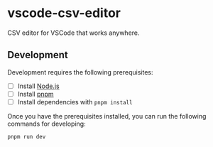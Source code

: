# vscode-csv-editor

CSV editor for VSCode that works anywhere.

## Development

Development requires the following prerequisites:

- [ ] Install [Node.js](https://nodejs.org/en/download/)
- [ ] Install [pnpm](https://pnpm.io/installation)
- [ ] Install dependencies with `pnpm install`

Once you have the prerequisites installed, you can run the following commands for developing:

```shell
pnpm run dev
```
